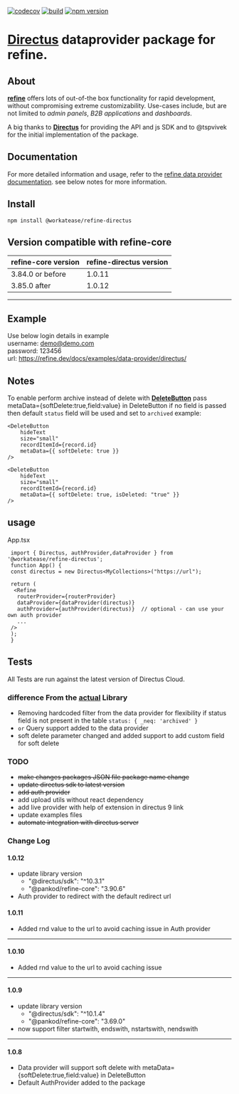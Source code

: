 [![codecov](https://codecov.io/gh/workatease/refine-directus/branch/master/graph/badge.svg?token=UD27GSCVNA)](https://codecov.io/gh/workatease/refine-directus) [![build](https://github.com/workatease/refine-directus/workflows/build/badge.svg)](https://github.com/workatease/refine-directus/actions/workflows/ci.yml) 
[![npm version](https://badge.fury.io/js/@workatease%2Frefine-directus.svg)](https://badge.fury.io/js/@workatease%2Frefine-directus)

# [**Directus**](https://directus.io/) dataprovider package for refine.

## About

[**refine**](https://refine.dev/) offers lots of out-of-the box functionality for rapid development, without compromising extreme customizability. Use-cases include, but are not limited to *admin panels*, *B2B applications* and *dashboards*.


A big thanks to [**Directus**](https://directus.io/) for providing the API and js SDK and to @tspvivek for the initial implementation of the package.


## Documentation

For more detailed information and usage, refer to the [refine data provider documentation](https://refine.dev/docs/core/providers/data-provider).
see below notes for more information.

## Install

```
npm install @workatease/refine-directus
```

Version compatible with refine-core
------------------------------------------------
| refine-core version | refine-directus version |
| ------------------- | ----------------------- |
| 3.84.0 or before    | 1.0.11                  |
| 3.85.0 after        | 1.0.12                  |
------------------------------------------------


## Example
Use below login details in example<br />
username: demo@demo.com<br />
password: 123456<br />
url: https://refine.dev/docs/examples/data-provider/directus/


## Notes

To enable perform archive instead of delete with [**DeleteButton**](https://refine.dev/docs/ui-frameworks/antd/components/buttons/delete-button/#api-reference) pass metaData={softDelete:true,field:value} in DeleteButton
if no field is passed then default `status` field will be used and set to `archived`
example:
```
<DeleteButton
    hideText
    size="small"
    recordItemId={record.id}
    metaData={{ softDelete: true }}
/>

<DeleteButton
    hideText
    size="small"
    recordItemId={record.id}
    metaData={{ softDelete: true, isDeleted: "true" }}
/>
```

## usage
    
   App.tsx 
   ``` 
    import { Directus, authProvider,dataProvider } from '@workatease/refine-directus';
    function App() {
    const directus = new Directus<MyCollections>("https://url");

    return (
     <Refine 
      routerProvider={routerProvider}
      dataProvider={dataProvider(directus)}
      authProvider={authProvider(directus)}  // optional - can use your own auth provider
      ...
    />
    );
    }
```

## Tests
 All Tests are run against the latest version of Directus Cloud.

### difference From the [actual](https://www.npmjs.com/package/@tspvivek/refine-directus) Library
- Removing hardcoded filter from the data provider for flexibility if status field is not present in the table
```status: { _neq: 'archived' }```
- ```or``` Query support added to the data provider
- soft delete parameter changed and added support to add custom field for soft delete

### TODO
- ~~make changes packages JSON file package name change~~
- ~~update directus sdk to latest version~~
- ~~add auth provider~~
- add upload utils without react dependency
- add live provider with help of extension in directus 9 link
- update examples files
- ~~automate integration with directus server~~


### Change Log
#### 1.0.12
- update library version
  - "@directus/sdk": "^10.3.1"
  - "@pankod/refine-core": "3.90.6"
- Auth provider to redirect with the default redirect url

#### 1.0.11
- Added rnd value to the url to avoid caching issue in Auth provider
----------------
#### 1.0.10
- Added rnd value to the url to avoid caching issue
----------------
#### 1.0.9

- update library version
  - "@directus/sdk": "^10.1.4"
  - "@pankod/refine-core": "3.69.0"
- now support filter startwith, endswith, nstartswith, nendswith

----------------
#### 1.0.8

- Data provider will support soft delete with metaData={softDelete:true,field:value} in DeleteButton
- Default AuthProvider added to the package
 